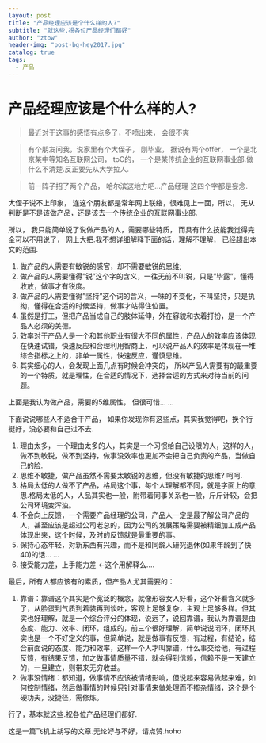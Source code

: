 ```yaml
---
layout: post
title: "产品经理应该是个什么样的人?"
subtitle: "就这些.祝各位产品经理们都好"
author: "ztow"
header-img: "post-bg-hey2017.jpg"
catalog: true
tags:
  - 产品
---
```


# 产品经理应该是个什么样的人?
> 最近对于这事的感悟有点多了，不喷出来， 会很不爽

> 有个朋友问我，说家里有个大侄子， 刚毕业， 据说有两个offer， 一个是北京某中等知名互联网公司， toC的， 一个是某传统企业的互联网事业部.做什么不清楚.反正要先从大学拉人.

> 前一阵子招了两个产品， 哈尔滨这地方吧…产品经理 这四个字都是妄念.

大侄子说不上印象， 连这个朋友都是常年网上联络，很难见上一面，所以， 无从判断是不是该做产品，还是该去一个传统企业的互联网事业部.

所以， 我只能简单说了说做产品的人，需要哪些特质， 而具有什么技能我觉得完全可以不用说了， 网上大把.我不想详细解释下面的话，理解不理解， 已经超出本文的范围.
1. 做产品的人需要有敏锐的感官，却不需要敏锐的思维;
2. 做产品的人需要懂得”锐”这个字的含义，一往无前不叫锐，只是”毕露”，懂得收放，做事才有锐度。
3. 做产品的人需要懂得”坚持”这个词的含义，一味的不变化，不叫坚持，只是执拗，懂得在合适的时候坚持，做事才站得住位置。
3. 虽然是打工，但把产品当成自己的肢体延伸，外在容貌和衣着打扮，是一个产品人必须的美德。
4. 效率对于产品人是一个和其他职业有很大不同的属性，产品人的效率应该体现在快速试错，快速反应和合理利用智商上，可以说产品人的效率是体现在一堆综合指标之上的，非单一属性，快速反应，谨慎思维。
5. 其实细心的人，会发现上面几点有时候会冲突的， 所以产品人需要有的最重要的一个特质，就是理性，在合适的情况下，选择合适的方式来对待当前的问题。

上面是我认为做产品，需要的5维属性， 但很可惜… …

下面说说哪些人不适合干产品， 如果你发现你有这些点，其实我觉得吧，换个行挺好，没必要和自己过不去.
1. 理由太多， 一个理由太多的人，其实是一个习惯给自己设限的人，这样的人，做不到敏锐，做不到坚持，做事没效率也更加不会把自己负责的产品，当做自己的脸.
2. 思维不敏捷，做产品虽然不需要太敏锐的思维，但没有敏捷的思维? 呵呵.
3. 格局太低的人做不了产品，格局这个事，每个人理解都不同，就是字面上的意思.格局太低的人，人品其实也一般，附带着同事关系也一般，斤斤计较，会把公司环境变浑浊。
4. 不会向上反馈，一个需要产品经理的公司，产品人一定是最了解公司产品的人，甚至应该是超过公司老总的，因为公司的发展策略需要被精细加工成产品体现出来，这个时候，及时的反馈就是最重要的事。
5. 保持心态年轻，对新东西有兴趣，而不是和同龄人研究退休(如果年龄到了快40)的话… … 
6. 接受能力差，上手能力差 \<-这个用解释么....

最后，所有人都应该有的素质，但产品人尤其需要的：
1. 靠谱：靠谱这个其实是个宽泛的概念，就像形容女人好看，这个好看含义就多了，从脸蛋到气质到着装再到谈吐，客观上足够复杂，主观上足够多样。但其实也好理解，就是一个综合评分的体现，说远了，说回靠谱，我认为靠谱是由态度、能力、效率、闭环，组成的，前三个很好理解，简单说说闭环，闭环其实也是一个不好定义的事，但简单说，就是做事有反馈，有过程，有结论，结合前面说的态度、能力和效率，这样一个人才叫靠谱，什么事交给他，有过程反馈，有结果反馈，加之做事情质量不错，就会得到信赖，信赖不是一天建立的，一旦建立，则带来无穷收益。
2. 做事没情绪：都知道，做事情不应该被情绪影响，但说起来容易做起来难，如何控制情绪，然后做事情的时候只针对事情来做处理而不掺杂情绪，这个是个硬功夫，没捷径，需修炼。

行了，基本就这些.祝各位产品经理们都好.

这是一篇飞机上胡写的文章.无论好与不好，请点赞.hoho